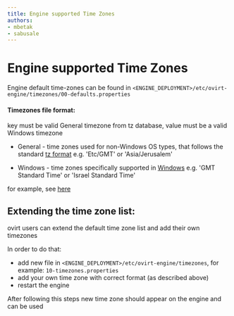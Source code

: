 ```yaml
---
title: Engine supported Time Zones
authors:
- mbetak
- sabusale
---
```


# Engine supported Time Zones

Engine default time-zones can be found in `<ENGINE_DEPLOYMENT>/etc/ovirt-engine/timezones/00-defaults.properties`

#### Timezones file format:

key must be valid General timezone from tz database, value must be a valid Windows timezone
*   General - time zones used for non-Windows OS types, that follows the standard [tz format](http://en.wikipedia.org/wiki/Tz_database) e.g. 'Etc/GMT' or 'Asia/Jerusalem'

*   Windows - time zones specifically supported in [Windows](http://msdn.microsoft.com/en-us/library/ms912391(v=winembedded.11).aspx) e.g. 'GMT Standard Time' or 'Israel Standard Time'


for example, see [here](https://github.com/oVirt/ovirt-engine/blob/ovirt-engine-4.4.8.4/packaging/conf/timezones-defaults.properties#L12)


## Extending the time zone list:
ovirt users can extend the default time zone list and add their own timezones

In order to do that:
- add new file in `<ENGINE_DEPLOYMENT>/etc/ovirt-engine/timezones`, for example: `10-timezones.properties`
- add your own time zone with correct format (as described above)
- restart the engine

After following this steps new time zone should appear on the engine and can be used